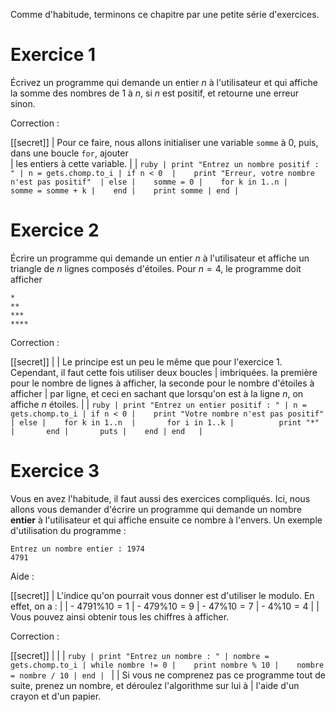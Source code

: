 Comme d'habitude, terminons ce chapitre par une petite série d'exercices.

# Exercice 1

Écrivez un programme qui demande un entier $n$ à l'utilisateur et qui affiche la somme des nombres de $1$ à $n$, si $n$ est positif, et retourne une erreur sinon. 

Correction :

[[secret]]
| Pour ce faire, nous allons initialiser une variable `somme` à 0, puis, dans une boucle `for`, ajouter  
| les entiers à cette variable. 
|
| ```ruby
| print "Entrez un nombre positif : "
| n = gets.chomp.to_i
| if n < 0 
|    print "Erreur, votre nombre n'est pas positif" 
| else
|    somme = 0
|    for k in 1..n
|       somme = somme + k
|    end
|    print somme
| end
| ```

# Exercice 2 

Écrire un programme qui demande un entier $n$ à l'utilisateur et affiche un triangle de $n$ lignes composés d'étoiles. Pour $n = 4$, le programme doit afficher 

```
*
**
***
****
```

Correction :

[[secret]]
|
| Le principe est un peu le même que pour l'exercice 1. Cependant, il faut cette fois utiliser deux boucles
| imbriquées. la première pour le nombre de lignes à afficher, la seconde pour le nombre d'étoiles à afficher
| par ligne, et ceci en sachant que lorsqu'on est à la ligne $n$, on affiche $n$ étoiles.
|
| ```ruby
| print "Entrez un entier positif : "
| n = gets.chomp.to_i
| if n < 0
|    print "Votre nombre n'est pas positif"
| else
|    for k in 1..n 
|       for i in 1..k
|          print "*"
|       end
|       puts
|    end
| end  
| ```

# Exercice 3

Vous en avez l'habitude, il faut aussi des exercices compliqués. Ici, nous allons vous demander d'écrire un programme qui demande un nombre **entier** à l'utilisateur et qui affiche ensuite ce nombre à l'envers. Un exemple d'utilisation du programme :

```
Entrez un nombre entier : 1974
4791
```

Aide :

[[secret]]
| L'indice qu'on pourrait vous donner est d'utiliser le modulo. En effet, on a : 
|
| - $4791 \% 10 = 1$ 
| - $479 \% 10 = 9$
| - $47 \% 10 = 7$
| - $4 \% 10 = 4$
|
| Vous pouvez ainsi obtenir tous les chiffres à afficher.

Correction :

[[secret]]
| 
|
| ```ruby
| print "Entrez un nombre : "
| nombre = gets.chomp.to_i
| while nombre != 0
|    print nombre % 10
|    nombre = nombre / 10
| end
| ```
|
| Si vous ne comprenez pas ce programme tout de suite, prenez un nombre, et déroulez l'algorithme sur lui à 
| l'aide d'un crayon et d'un papier.
